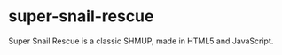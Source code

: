 super-snail-rescue
==================

Super Snail Rescue is a classic SHMUP, made in HTML5 and JavaScript.

